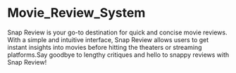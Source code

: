 # Movie_Review_System
Snap Review is your go-to destination for quick and concise movie reviews. With a simple and intuitive interface, Snap Review allows users to get instant insights into movies before hitting the theaters or streaming platforms.Say goodbye to lengthy critiques and hello to snappy reviews with Snap Review!
